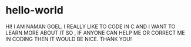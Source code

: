 # hello-world


HI!
I AM NAMAN GOEL. I REALLY LIKE TO CODE IN C AND I WANT TO LEARN MORE ABOUT IT SO , IF ANYONE CAN HELP ME OR CORRECT ME IN CODING THEN IT WOULD BE NICE. 
THANK YOU!
